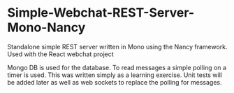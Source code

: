 # Simple-Webchat-REST-Server-Mono-Nancy
Standalone simple REST server written in Mono using the Nancy framework.  Used with the React webchat project

Mongo DB is used for the database.
To read messages a simple polling on a timer is used.
This was written simply as a learning exercise.  Unit tests will be added later as well as web sockets to replace the polling for messages.
